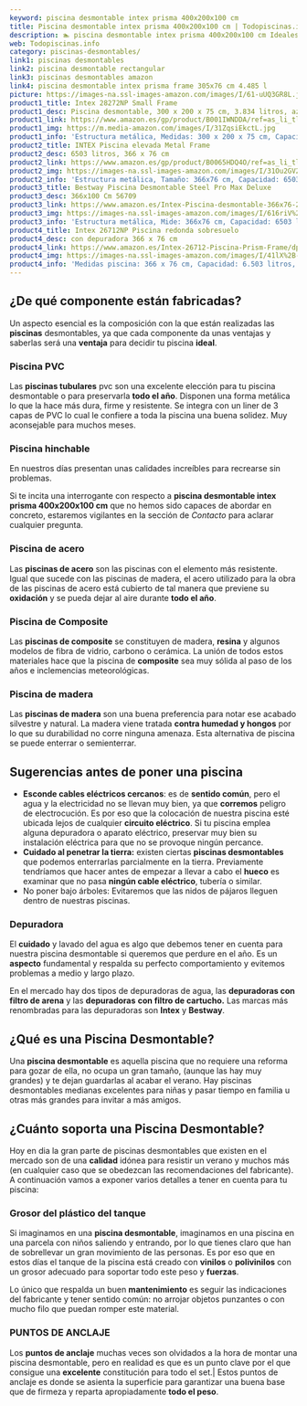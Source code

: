 ```yaml
---
keyword: piscina desmontable intex prisma 400x200x100 cm
title: Piscina desmontable intex prisma 400x200x100 cm | Todopiscinas.info
description: 🏊 piscina desmontable intex prisma 400x200x100 cm Ideales para este verano 2021. Aquí puedes comprar piscina desmontable intex prisma 400x200x100 cm y comparar con otras similares. No dejes escapar piscina desmontable intex prisma 400x200x100 cm a un precio realmente tentador.
web: Todopiscinas.info
category: piscinas-desmontables/
link1: piscinas desmontables
link2: piscina desmontable rectangular
link3: piscinas desmontables amazon
link4: piscina desmontable intex prisma frame 305x76 cm 4.485 l
picture: https://images-na.ssl-images-amazon.com/images/I/61-uUQ3GR8L.jpg
product1_title: Intex 28272NP Small Frame
product1_desc: Piscina desmontable, 300 x 200 x 75 cm, 3.834 litros, azul
product1_link: https://www.amazon.es/gp/product/B001IWNDDA/ref=as_li_tl?ie=UTF8&camp=3638&creative=24630&creativeASIN=B001IWNDDA&linkCode=as2&tag=todopiscinas0e-21&linkId=25b9d647487c889cb6ef56ed63f50ca1
product1_img: https://m.media-amazon.com/images/I/31ZqsiEkctL.jpg
product1_info: 'Estructura metálica, Medidas: 300 x 200 x 75 cm, Capacidad: 3.834 litros, Para 6 personas (+ 6 años), Fácil montaje, Forma rectangular'
product2_title: INTEX Piscina elevada Metal Frame
product2_desc: 6503 litros, 366 x 76 cm
product2_link: https://www.amazon.es/gp/product/B0065HDQ4O/ref=as_li_tl?ie=UTF8&camp=3638&creative=24630&creativeASIN=B0065HDQ4O&linkCode=as2&tag=todopiscinas0e-21&linkId=ed2430e3ba564d3527ee103df33ed7b3
product2_img: https://images-na.ssl-images-amazon.com/images/I/31Ou2GV2SAL.jpg
product2_info: 'Estructura metálica, Tamaño: 366x76 cm, Capacidad: 6503 litros, Forma circular, De 4 a 7 personas (+6 años)'
product3_title: Bestway Piscina Desmontable Steel Pro Max Deluxe
product3_desc: 366x100 Cm 56709
product3_link: https://www.amazon.es/Intex-Piscina-desmontable-366x76-28210NP/dp/B0065HDQ4O?__mk_es_ES=%C3%85M%C3%85%C5%BD%C3%95%C3%91&crid=25UQGV9HG2INI&dchild=1&keywords=piscinas+desmontables&qid=1615854176&sprefix=piscinas+dem%2Caps%2C201&sr=8-5&linkCode=ll1&tag=todopiscinas0e-21&linkId=34f200977c6cbaab1f3f4d9ac0e64755&language=es_ES&ref_=as_li_ss_tl
product3_img: https://images-na.ssl-images-amazon.com/images/I/616riV%2BiY3L.jpg
product3_info: 'Estructura metálica, Mide: 366x76 cm, Capacidad: 6503 litros, De 4 a 7 personas mayores de 6 años, Forma circular, Tecnología Super-Tough'
product4_title: Intex 26712NP Piscina redonda sobresuelo
product4_desc: con depuradora 366 x 76 cm
product4_link: https://www.amazon.es/Intex-26712-Piscina-Prism-Frame/dp/B07FB823GL?__mk_es_ES=%C3%85M%C3%85%C5%BD%C3%95%C3%91&dchild=1&keywords=piscinas+desmontables+con+depuradora&qid=1615936418&sr=8-5&linkCode=ll1&tag=todopiscinas0e-21&linkId=d98699de7830cd471766fa1daa36de34&language=es_ES&ref_=as_li_ss_tl
product4_img: https://images-na.ssl-images-amazon.com/images/I/41lX%2B-YpibL.jpg
product4_info: 'Medidas piscina: 366 x 76 cm, Capacidad: 6.503 litros, Incluye depuradora de cartucha A, Lona resistente triple capa'
---
```



<stats-list :link1=link1 :link2=link2 :link3=link3 :link4=link4 :category=category></stats-list>


## ¿De qué componente están fabricadas?

Un aspecto esencial es la composición con la que están realizadas las **piscinas** desmontables, ya que cada componente da unas ventajas y saberlas  será una **ventaja** para decidir tu piscina **ideal**.


### Piscina  PVC

Las **piscinas tubulares** pvc son una excelente elección para tu piscina desmontable o para preservarla **todo el año**. Disponen una forma metálica lo que la hace más dura, firme y resistente. Se integra con un liner de 3 capas de PVC lo cual le confiere a toda la piscina una buena solidez. Muy aconsejable para muchos meses.


### Piscina hinchable

 En nuestros días presentan unas calidades increíbles para recrearse sin problemas.

Si te incita una interrogante con respecto a **piscina desmontable intex prisma 400x200x100 cm** que no hemos sido capaces de abordar en concreto, estaremos vigilantes en la sección de _Contacto_ para aclarar cualquier pregunta.


### Piscina de acero

Las **piscinas de acero** son las piscinas con el elemento más resistente. Igual que sucede con las piscinas de madera, el acero utilizado para la obra de las piscinas de acero está cubierto de tal manera que previene su **oxidación** y se pueda dejar al aire durante **todo el año**.


### Piscina de Composite

Las **piscinas de composite** se constituyen de madera, **resina** y algunos modelos de fibra de vidrio, carbono o cerámica. La unión de todos estos materiales hace que la piscina de **composite** sea muy sólida al paso de los años e inclemencias meteorológicas.


### Piscina de madera

Las **piscinas de madera** son una buena preferencia para notar ese acabado silvestre y natural. La madera viene tratada **contra humedad y hongos** por lo que su durabilidad no corre ninguna amenaza. Esta alternativa de piscina se puede enterrar o semienterrar.


## Sugerencias antes de poner una piscina



*   **Esconde cables eléctricos cercanos**: es de **sentido común**, pero el agua y la electricidad no se llevan muy bien, ya que **corremos** peligro de electrocución. Es por eso que la colocación de nuestra piscina esté ubicada lejos de cualquier **circuito eléctrico**. Si tu piscina emplea alguna depuradora o aparato eléctrico, preservar muy bien su instalación eléctrica para que no se provoque ningún percance.
*   **Cuidado al penetrar la tierra:** existen ciertas **piscinas desmontables** que podemos enterrarlas parcialmente en la tierra. Previamente tendríamos que hacer antes de empezar a llevar a cabo el **hueco** es examinar que no pasa **ningún cable eléctrico**, tubería o similar.
*   No poner bajo árboles: Evitaremos que las nidos de pájaros lleguen dentro de nuestras piscinas.

<brand-panel :title=product1_title :desc=product1_desc :img=product1_img :link=product1_link></brand-panel>

<external-banner></external-banner>



### Depuradora

El **cuidado** y lavado del agua es algo que debemos tener en cuenta para nuestra piscina desmontable si queremos que perdure en el año. Es un **aspecto** fundamental y respalda su perfecto comportamiento y evitemos problemas a medio y largo plazo.

En el mercado hay dos tipos de depuradoras de agua, las **depuradoras con filtro de arena** y  las **depuradoras** **con filtro de cartucho.** Las marcas más renombradas para las depuradoras son **Intex** y **Bestway**.
## ¿Qué es una Piscina Desmontable?

Una **piscina desmontable** es aquella piscina que no requiere una reforma para gozar de ella, no ocupa un gran tamaño, (aunque las hay muy grandes) y te dejan guardarlas al acabar el verano. Hay piscinas desmontables medianas excelentes para niñas y pasar tiempo en familia u otras más grandes para invitar a más amigos.


## ¿Cuánto soporta una Piscina Desmontable?

Hoy en dia la gran parte de piscinas desmontables que existen en el mercado son de una **calidad** idónea para resistir un verano y muchos más (en cualquier caso que se obedezcan las recomendaciones del fabricante). A continuación vamos a exponer varios detalles a tener en cuenta para tu piscina:


### Grosor del plástico del tanque

Si imaginamos en una **piscina desmontable**, imaginamos en una piscina en una parcela con niños saliendo y entrando, por lo que tienes claro que han de sobrellevar un gran movimiento de las personas. Es por eso que en estos días el tanque de la piscina está creado con **vinilos** o **polivinilos** con un grosor adecuado para soportar todo este peso y **fuerzas**.

Lo único que respalda un	 buen **mantenimiento** es seguir las indicaciones del fabricante y tener sentido común: no arrojar objetos punzantes o con mucho filo que puedan romper este material.


### PUNTOS DE ANCLAJE

Los **puntos de anclaje** muchas veces son olvidados a la hora de montar una piscina desmontable, pero en realidad es que es un punto clave por el que consigue una **excelente** constitución para todo el set.| Estos puntos de anclaje es donde se asienta la superficie para garantizar una buena base que de firmeza y reparta apropiadamente **todo el peso**.